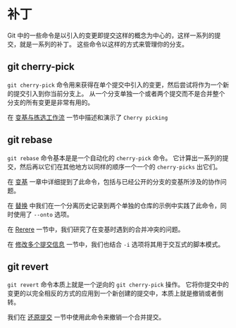 

# 补丁

<p>Git 中的一些命令是以引入的变更即提交这样的概念为中心的，这样一系列的提交，就是一系列的补丁。
这些命令以这样的方式来管理你的分支。</p>


## git cherry-pick

<p><code class="literal">git cherry-pick</code> 命令用来获得在单个提交中引入的变更，然后尝试将作为一个新的提交引入到你当前分支上。
从一个分支单独一个或者两个提交而不是合并整个分支的所有变更是非常有用的。</p>
<p>在 <a id="xref--ch05-distributed-git--_rebase_cherry_pick" href="/chapter-5/3.html#变基与拣选工作流" class="xref">变基与拣选工作流</a> 一节中描述和演示了 <code class="literal">Cherry picking</code></p>



## git rebase

<p><code class="literal">git rebase</code> 命令基本是是一个自动化的 <code class="literal">cherry-pick</code> 命令。
它计算出一系列的提交，然后再以它们在其他地方以同样的顺序一个一个的 <code class="literal">cherry-picks</code> 出它们。</p>
<p>在 <a href="/chapter-3/6.html#变基" class="xref">变基</a> 一章中详细提到了此命令，包括与已经公开的分支的变基所涉及的协作问题。</p>
<p>在 <a id="xref--ch07-git-tools--_replace" href="/chapter-7/13.html#替换" class="xref">替换</a> 中我们在一个分离历史记录到两个单独的仓库的示例中实践了此命令，同时使用了 <code class="literal">--onto</code> 选项。</p>
<p>在 <a id="xref--ch07-git-tools--ef_rerere" href="/chapter-7/9.html#rerere" class="xref">Rerere</a> 一节中，我们研究了在变基时遇到的合并冲突的问题。</p>
<p>在 <a id="xref--ch07-git-tools--_changing_multiple" href="/chapter-7/6.html#修改多个提交信息" class="xref">修改多个提交信息</a> 一节中，我们也结合 <code class="literal">-i</code> 选项将其用于交互式的脚本模式。</p>



## git revert

<p><code class="literal">git revert</code> 命令本质上就是一个逆向的 <code class="literal">git cherry-pick</code> 操作。
它将你提交中的变更的以完全相反的方式的应用到一个新创建的提交中，本质上就是撤销或者倒转。</p>
<p>我们在 <a id="xref--ch07-git-tools--_reverse_commit" href="/chapter-7/8.html#还原提交" class="xref">还原提交</a> 一节中使用此命令来撤销一个合并提交。</p>

